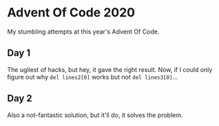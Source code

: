 # Advent Of Code 2020

My stumbling attempts at this year's Advent Of Code.

## Day 1

The ugliest of hacks, but hey, it gave the right result. Now, if I could only figure out why ```del lines2[0]``` works but not ```del lines3[0]```...

## Day 2

Also a not-fantastic solution, but it'll do, it solves the problem.
